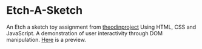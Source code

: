 # Etch-A-Sketch
An Etch a sketch toy assignment from [theodinproject](https://www.theodinproject.com)
Using HTML, CSS and JavaScript.
A demonstration of user interactivity through DOM manipulation.
[Here](https://xirlorm.github.io/odin-etch_a_sketch) is a preview.

